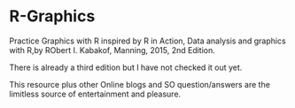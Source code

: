 # R-Graphics

Practice Graphics with R inspired by R in Action, Data analysis and graphics with R,by RObert I. Kabakof, Manning, 2015, 2nd Edition.

There is already a third edition but I have not checked it out yet.

This resource plus other Online blogs and SO question/answers are the limitless source of entertainment and pleasure.
